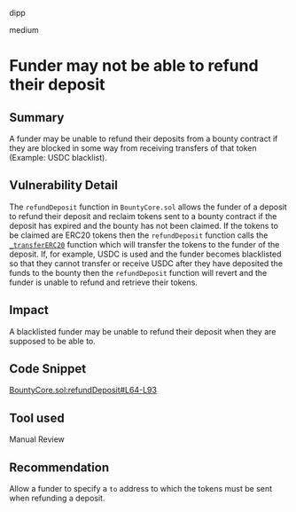 dipp

medium

# Funder may not be able to refund their deposit

## Summary

A funder may be unable to refund their deposits from a bounty contract if they are blocked in some way from receiving transfers of that token (Example: USDC blacklist).

## Vulnerability Detail

The ```refundDeposit``` function in ```BountyCore.sol``` allows the funder of a deposit to refund their deposit and reclaim tokens sent to a bounty contract if the deposit has expired and the bounty has not been claimed. If the tokens to be claimed are ERC20 tokens then the ```refundDeposit``` function calls the [```_transferERC20```](https://github.com/sherlock-audit/2023-02-openq/blob/main/contracts/Bounty/Implementations/BountyCore.sol#L221-L228) function which will transfer the tokens to the funder of the deposit. If, for example, USDC is used and the funder becomes blacklisted so that they cannot transfer or receive USDC after they have deposited the funds to the bounty then the ```refundDeposit``` function will revert and the funder is unable to refund and retrieve their tokens.

## Impact

A blacklisted funder may be unable to refund their deposit when they are supposed to be able to.

## Code Snippet

[BountyCore.sol:refundDeposit#L64-L93](https://github.com/sherlock-audit/2023-02-openq/blob/main/contracts/Bounty/Implementations/BountyCore.sol#L64-L93)

## Tool used

Manual Review

## Recommendation

Allow a funder to specify a ```to``` address to which the tokens must be sent when refunding a deposit.